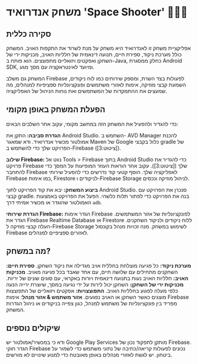 # משחק אנדרואיד 'Space Shooter' 👾👾👾

## סקירה כללית
אפליקציית משחק זו לאנדרואיד היא משחק על מנת לשרוד את התקפות האויב. המשחק כולל מערכת ניקוד, ספירת חיים, תנועה דינאמית של חלליות האויב, מכניקות ירי של השחקן ואפקטים ויזואליים מתפוצצים. הוא פותח ב-Java, כחלק ממסגרת Android SDK, ומיועד לאינטראקציה עם מסך מגע.

המשחק גם משלב Firebase לפעולות בצד השרת, ומספק שירותים כמו לוח ניקודים, השמעת קבצי מוזיקה, אימות לאזורי משתמשים ופונקציונליות ספציפיות למנהלים, מה שמעצים את ההתמקדות של המשתמשים ואת נוחות הניהול של האפליקציה.

## הפעלת המשחק באופן מקומי
כדי להגדיר ולהפעיל את המשחק הזה במחשב מקומי, עקוב אחר השלבים הבאים:

  **הגדרת סביבה:**
     התקן את Android Studio.
     השתמש ב- AVD Manager להכנת אמולטור מכשיר אנדרואיד.
     ודא שמאגר Maven של Google כלול בקבצי gradle של הפרויקט שלך כדי להשתמש ב-Firebase ([ציטוט:3]).

   **שילוב Firebase:**
     נווט אל Tools > Firebase בתוך Android Studio כדי להגדיר את פרויקט Firebase שלך ([ציטוט:3]).
     עקוב אחר הוראות העוזר המופיעות על המסך כדי להתחבר Firebase לאפליקציה שלך.
     הוסף קטעי קוד נדרשים כדי להפעיל שירותי Firebase כמו אימות, Firestore לניקודים ו-Firebase Storage לניהול מוזיקה ונכסים.

   **ביצוע המשחק:**
     יבא את קוד הפרויקט לתוך Android Studio.
     סנכרן את הפרויקט עם קבצי gradle.
     בנה את הפרויקט כדי לפתור תלות כלשהי.
     הפעל את הפרויקט באמצעות האמולטור שהוגדר או מכשיר אמיתי דרך `adb`.

   **הגדרת שירותי Firebase:**
     הגדר אימות Firebase לפונקציונליות של אזור המשתמשים.
     הגדר את Firebase Realtime Database או Firestore ללוח ניקודים ולניקוד השחקנים.
     העלה קבצי מוזיקה ל-Firebase Storage לשימוש במשחק.
     מנה זכויות מנהל בקונסול Firebase לאזורים ספציפיים למנהלים.

## מה במשחק?
  **מערכת ניקוד:** כל פגיעה מוצלחת בחללית אויב מגדילה את ניקוד השחקן.
  **ספירת חיים:** השחקנים מתחילים עם שלושה חיים, עם אחד שאבד בכל פגיעה מאויב.
  **מכניקות האויב:** חלליות האויב נעות בתנועה דינאמית ויורות באקראי, עם סוגים שונים של יריות.
  **מכניקות ירי של השחקן:** השחקן יכול לירות על ידי נגיעה במסך, שיוצרת ירייה הנעה כלפי מעלה לפגוע בחלליות האויב.
  **התפוצצויות:** אפקטים ויזואליים של התפוצצות מוצגים כאשר השחקן או האויב נפגעים.
  **אזור משתמש & אזור מנהל**: אימות Firebase מפריד בין פונקציונליות של משתמש למנהל, כגון צפייה בניקודים או ניהול הגדרות המשחק.
  
## שיקולים נוספים
  ודא כי במכשיר/אמולטור יש Google Play Services מותקן לתפקוד נכון של Firebase.
  הגדר חוקי Firebase נכונים לפעולות קריאה/כתיבה של נתוני משתמש כדי לשמור על ביטחון.
  יש לגשת לאזורי מנהלים באופן מאובטח כדי למנוע שינויים לא מורשים.
